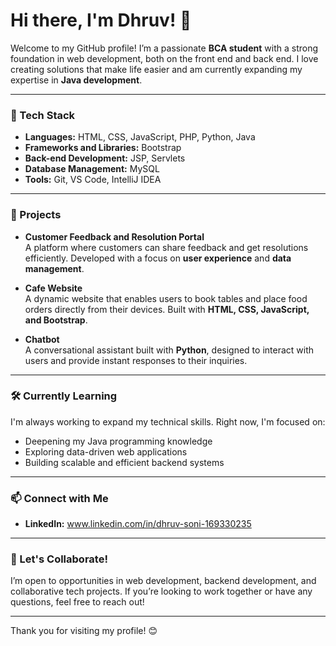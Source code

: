 # Hi there, I'm Dhruv! 👋

Welcome to my GitHub profile! I’m a passionate **BCA student** with a strong foundation in web development, both on the front end and back end. I love creating solutions that make life easier and am currently expanding my expertise in **Java development**.

---

### 🔧 Tech Stack

- **Languages:** HTML, CSS, JavaScript, PHP, Python, Java
- **Frameworks and Libraries:** Bootstrap
- **Back-end Development:** JSP, Servlets
- **Database Management:** MySQL
- **Tools:** Git, VS Code, IntelliJ IDEA

---

### 🌟 Projects

- **Customer Feedback and Resolution Portal**  
   A platform where customers can share feedback and get resolutions efficiently. Developed with a focus on **user experience** and **data management**.

- **Cafe Website**  
   A dynamic website that enables users to book tables and place food orders directly from their devices. Built with **HTML, CSS, JavaScript, and Bootstrap**.

- **Chatbot**  
   A conversational assistant built with **Python**, designed to interact with users and provide instant responses to their inquiries.

---

### 🛠 Currently Learning

I'm always working to expand my technical skills. Right now, I'm focused on:
- Deepening my Java programming knowledge
- Exploring data-driven web applications
- Building scalable and efficient backend systems

---

### 📫 Connect with Me

- **LinkedIn:** www.linkedin.com/in/dhruv-soni-169330235


---

### 🚀 Let's Collaborate!

I’m open to opportunities in web development, backend development, and collaborative tech projects. If you’re looking to work together or have any questions, feel free to reach out!

---

Thank you for visiting my profile! 😊

<!---
Soniji5504/Soniji5504 is a ✨ special ✨ repository because its `README.md` (this file) appears on your GitHub profile.
You can click the Preview link to take a look at your changes.
--->
